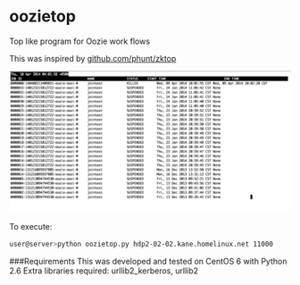 oozietop
========

Top like program for Oozie work flows


This was inspired by [github.com/phunt/zktop](http://github.com/phunt/zktop)

![oozietop Screenshot](/images/oozietop-01.png "oozietop Screenshot")

To execute:
```bash
user@server>python oozietop.py hdp2-02-02.kane.homelinux.net 11000
```
###Requirements
This was developed and tested on CentOS 6 with Python 2.6
Extra libraries required: urllib2_kerberos, urllib2
